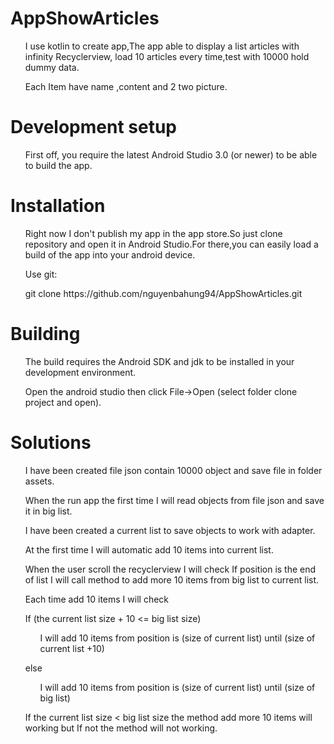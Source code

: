 # AppShowArticles
<ul>I use kotlin to create app,The app able to display a list articles with infinity Recyclerview, load 10 articles every time,test with 10000 hold dummy data.</ul>
<ul>Each Item have name ,content and 2 two picture.</ul>

# Development setup
<ul>First off, you require the latest Android Studio 3.0 (or newer) to be able to build the app.</ul>

# Installation
<ul>Right now I don't publish my app in the app store.So just clone repository and open it in Android Studio.For there,you can easily load a build of the app into your android device.</ul>
 
<ul>Use git:</ul>
<ul>git clone https://github.com/nguyenbahung94/AppShowArticles.git </ul>

# Building
<ul>The build requires the Android SDK and jdk to be installed in your development environment.</ul>
<ul>Open the android studio then click File->Open (select folder clone project and open).</ul>

# Solutions 
<ul>I have been created file json contain 10000 object and save file in folder assets.</ul>
<ul>When the run app the first time I will read objects from file json and save it in big list.</ul>
<ul>I have been created a current list to save objects to work with adapter.</ul>
<ul>At the first time I will automatic add 10 items into current list.</ul>
<ul>When the user scroll the recyclerview I will check If position is the end of list I will call method to add more 10 items from big list to current list.</ul>
<ul>Each time add 10 items I will check</ul>
         <ul>If (the current list size + 10 <= big list size)</ul>
            <ul><ul> I will add 10 items from position is (size of current list) until (size of current list +10)</ul></ul>
         <ul>else</ul> 
           <ul><ul> I will add 10 items from position is (size of current list) until (size of big list)</ul></ul>
<ul>If the current list size < big list size the method add more 10 items will working but If not the method will not working.</ul>

